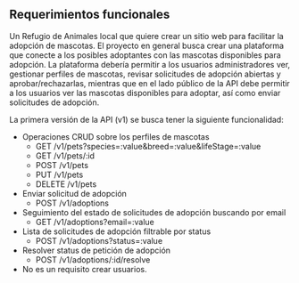 ## Requerimientos funcionales
Un Refugio de Animales local que quiere crear un sitio web para facilitar la adopción de mascotas. El proyecto en general busca crear una plataforma que conecte a los posibles adoptantes con las mascotas disponibles para adopción.
La plataforma debería permitir a los usuarios administradores ver, gestionar perfiles de mascotas, revisar solicitudes de adopción abiertas y aprobar/rechazarlas, mientras que en el lado público de la API debe permitir a los usuarios ver las mascotas disponibles para adoptar, así como enviar solicitudes de adopción.

La primera versión de la API (v1) se busca tener la siguiente funcionalidad:
* Operaciones CRUD sobre los perfiles de mascotas
    * GET /v1/pets?species=:value&breed=:value&lifeStage=:value
    * GET /v1/pets/:id
    * POST /v1/pets
    * PUT /v1/pets
    * DELETE /v1/pets
* Enviar solicitud de adopción
    * POST /v1/adoptions
* Seguimiento del estado de solicitudes de adopción buscando por email
    * GET /v1/adoptions?email=:value
* Lista de solicitudes de adopción filtrable por status
    * POST /v1/adoptions?status=:value
* Resolver status de petición de adopción
    * POST /v1/adoptions/:id/resolve
* No es un requisito crear usuarios.